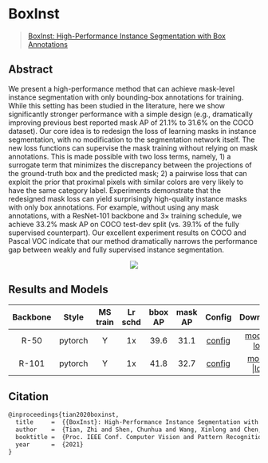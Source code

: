# BoxInst

> [BoxInst: High-Performance Instance Segmentation with Box Annotations](https://arxiv.org/pdf/2012.02310.pdf)

<!-- [ALGORITHM] -->

## Abstract

We present a high-performance method that can achieve mask-level instance segmentation with only bounding-box
annotations for training. While this setting has been studied in the literature, here we show significantly stronger
performance with a simple design (e.g., dramatically improving previous best reported mask AP of 21.1% to 31.6% on the
COCO dataset). Our core idea is to redesign the loss
of learning masks in instance segmentation, with no modification to the segmentation network itself. The new loss
functions can supervise the mask training without relying on mask annotations. This is made possible with two loss
terms, namely, 1) a surrogate term that minimizes the discrepancy between the projections of the ground-truth box and
the predicted mask; 2) a pairwise loss that can exploit the prior that proximal pixels with similar colors are very
likely to have the same category label. Experiments demonstrate that the redesigned mask loss can yield surprisingly
high-quality instance masks with only box annotations. For example, without using any mask annotations, with a
ResNet-101 backbone and 3× training schedule, we achieve 33.2% mask AP on COCO test-dev split (vs. 39.1% of the fully
supervised counterpart). Our excellent experiment results on COCO and Pascal VOC indicate that our method dramatically
narrows the performance gap between weakly and fully supervised instance segmentation.

<div align=center>
<img src="https://user-images.githubusercontent.com/57584090/209087723-756b76d7-5061-4000-a93c-df1194a439a0.png"/>
</div>

## Results and Models

| Backbone |  Style  | MS train | Lr schd | bbox AP | mask AP |                   Config                    |                                                                                                                                                  Download                                                                                                                                                   |
|:--------:|:-------:|:--------:|:-------:|:-------:|:-------:|:-------------------------------------------:|:-----------------------------------------------------------------------------------------------------------------------------------------------------------------------------------------------------------------------------------------------------------------------------------------------------------:|
|   R-50   | pytorch |    Y     |   1x    |  39.6   |  31.1   | [config](./boxinst_r50_fpn_ms-90k_coco.py)  |  [model](https://download.openmmlab.com/mmdetection/v3.0/boxinst/boxinst_r50_fpn_ms-90k_coco/boxinst_r50_fpn_ms-90k_coco_20221228_163052-6add751a.pth) \| [log](https://download.openmmlab.com/mmdetection/v3.0/boxinst/boxinst_r50_fpn_ms-90k_coco/boxinst_r50_fpn_ms-90k_coco_20221228_163052.log.json)   |
|  R-101   | pytorch |    Y     |   1x    |  41.8   |  32.7   | [config](./boxinst_r101_fpn_ms-90k_coco.py) | [model](https://download.openmmlab.com/mmdetection/v3.0/boxinst/boxinst_r101_fpn_ms-90k_coco/boxinst_r101_fpn_ms-90k_coco_20221229_145106-facf375b.pth) \|[log](https://download.openmmlab.com/mmdetection/v3.0/boxinst/boxinst_r101_fpn_ms-90k_coco/boxinst_r101_fpn_ms-90k_coco_20221229_145106.log.json) |

## Citation

```latex
@inproceedings{tian2020boxinst,
  title     =  {{BoxInst}: High-Performance Instance Segmentation with Box Annotations},
  author    =  {Tian, Zhi and Shen, Chunhua and Wang, Xinlong and Chen, Hao},
  booktitle =  {Proc. IEEE Conf. Computer Vision and Pattern Recognition (CVPR)},
  year      =  {2021}
}
```
